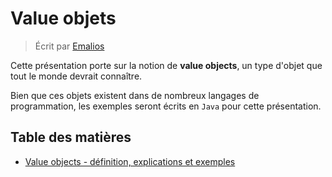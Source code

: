 # Value objets

> Écrit par [Emalios](https://github.com/Emalios)

Cette présentation porte sur la notion de **value objects**, un type d'objet que tout le monde devrait connaître.

Bien que ces objets existent dans de nombreux langages de programmation, les exemples seront écrits en `Java` pour cette présentation.

## Table des matières

- [Value objects - définition, explications et exemples](fr/VALUE_OBJECTS.MD)
